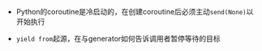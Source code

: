 
- Python的coroutine是冷启动的，在创建coroutine后必须主动`send(None)`以开始执行

- `yield from`起源，在与generator如何告诉调用者暂停等待的目标